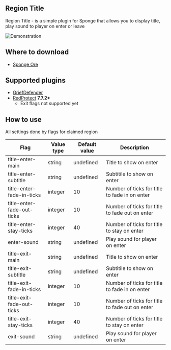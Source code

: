 ## Region Title
Region Title - is a simple plugin for Sponge that allows you to display title, play sound
to player on enter or leave

![Demonstration](https://i.imgur.com/SkkoqtT.gif)

## Where to download
* [Sponge Ore](https://ore.spongepowered.org/WGOS/Region-Title/versions)

## Supported plugins
* [GriefDefender](https://github.com/bloodmc/GriefDefender)
* [RedProtect](https://github.com/FabioZumbi12/RedProtect) **7.7.2+**
    * Exit flags not supported yet

## How to use
All settings done by flags for claimed region

| Flag                       | Value type | Default value | Description                                    |
|----------------------------|------------|---------------|------------------------------------------------|
| title-enter-main           | string     | undefined     | Title to show on enter                         |
| title-enter-subtitle       | string     | undefined     | Subtitile to show on enter                     |
| title-enter-fade-in-ticks  | integer    | 10            | Number of ticks for title to fade in on enter  |
| title-enter-fade-out-ticks | integer    | 10            | Number of ticks for title to fade out on enter |
| title-enter-stay-ticks     | integer    | 40            | Number of ticks for title to stay on enter     |
| enter-sound                | string     | undefined     | Play sound for player on enter                 |
| title-exit-main            | string     | undefined     | Title to show on enter                         |
| title-exit-subtitle        | string     | undefined     | Subtitile to show on enter                     |
| title-exit-fade-in-ticks   | integer    | 10            | Number of ticks for title to fade in on enter  |
| title-exit-fade-out-ticks  | integer    | 10            | Number of ticks for title to fade out on enter |
| title-exit-stay-ticks      | integer    | 40            | Number of ticks for title to stay on enter     |
| exit-sound                 | string     | undefined     | Play sound for player on enter                 |
